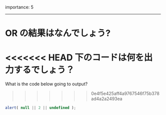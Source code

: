 importance: 5

---

# OR の結果はなんでしょう?

<<<<<<< HEAD
下のコードは何を出力するでしょう？
=======
What is the code below going to output?
>>>>>>> 0e4f5e425aff4a9767546f75b378ad4a2a2493ea

```js
alert( null || 2 || undefined );
```
